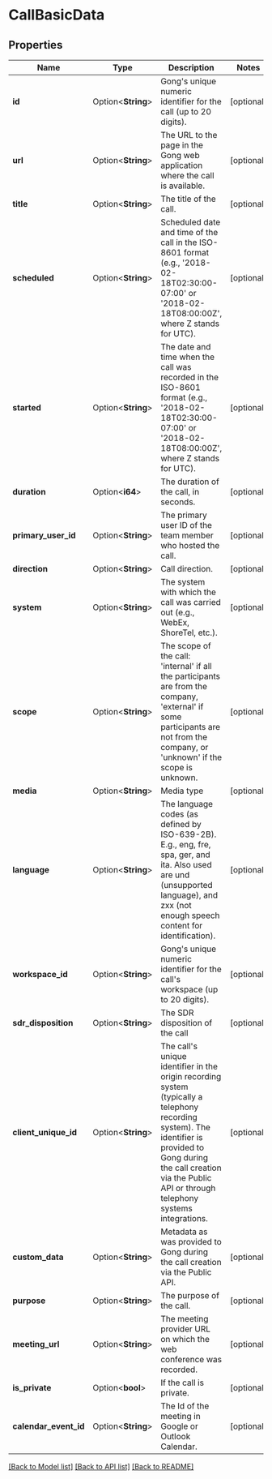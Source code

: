 # CallBasicData

## Properties

Name | Type | Description | Notes
------------ | ------------- | ------------- | -------------
**id** | Option<**String**> | Gong's unique numeric identifier for the call (up to 20 digits). | [optional]
**url** | Option<**String**> | The URL to the page in the Gong web application where the call is available. | [optional]
**title** | Option<**String**> | The title of the call. | [optional]
**scheduled** | Option<**String**> | Scheduled date and time of the call in the ISO-8601 format (e.g., '2018-02-18T02:30:00-07:00' or '2018-02-18T08:00:00Z', where Z stands for UTC). | [optional]
**started** | Option<**String**> | The date and time when the call was recorded in the ISO-8601 format (e.g., '2018-02-18T02:30:00-07:00' or '2018-02-18T08:00:00Z', where Z stands for UTC). | [optional]
**duration** | Option<**i64**> | The duration of the call, in seconds. | [optional]
**primary_user_id** | Option<**String**> | The primary user ID of the team member who hosted the call. | [optional]
**direction** | Option<**String**> | Call direction. | [optional]
**system** | Option<**String**> | The system with which the call was carried out (e.g., WebEx, ShoreTel, etc.). | [optional]
**scope** | Option<**String**> | The scope of the call: 'internal' if all the participants are from the company, 'external' if some participants are not from the company, or 'unknown' if the scope is unknown. | [optional]
**media** | Option<**String**> | Media type | [optional]
**language** | Option<**String**> | The language codes (as defined by ISO-639-2B). E.g., eng, fre, spa, ger, and ita. Also used are und (unsupported language), and zxx (not enough speech content for identification). | [optional]
**workspace_id** | Option<**String**> | Gong's unique numeric identifier for the call's workspace (up to 20 digits). | [optional]
**sdr_disposition** | Option<**String**> | The SDR disposition of the call | [optional]
**client_unique_id** | Option<**String**> | The call's unique identifier in the origin recording system (typically a telephony recording system). The identifier is provided to Gong during the call creation via the Public API or through telephony systems integrations. | [optional]
**custom_data** | Option<**String**> | Metadata as was provided to Gong during the call creation via the Public API. | [optional]
**purpose** | Option<**String**> | The purpose of the call. | [optional]
**meeting_url** | Option<**String**> | The meeting provider URL on which the web conference was recorded. | [optional]
**is_private** | Option<**bool**> | If the call is private. | [optional]
**calendar_event_id** | Option<**String**> | The Id of the meeting in Google or Outlook Calendar. | [optional]

[[Back to Model list]](../README.md#documentation-for-models) [[Back to API list]](../README.md#documentation-for-api-endpoints) [[Back to README]](../README.md)


